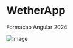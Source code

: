 # WetherApp
Formacao Angular 2024 

![image](https://github.com/Constantinoi/formacaoAngular24/assets/19577211/258c9007-cf6b-42b5-a201-04fb0661adb8)

